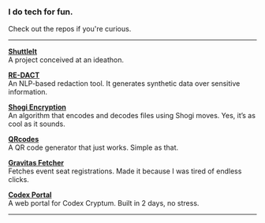 ### I do tech for fun.

Check out the repos if you're curious. 

---

 **[ShuttleIt](https://github.com/theg1239/ShuttleIt)**  
  A project conceived at an ideathon.

 **[RE-DACT](https://github.com/theg1239/RE-DACT)**  
  An NLP-based redaction tool. It generates synthetic data over sensitive information.

 **[Shogi Encryption](https://github.com/theg1239/shogiencryption)**  
  An algorithm that encodes and decodes files using Shogi moves. Yes, it’s as cool as it sounds.

 **[QRcodes](https://github.com/theg1239/QRcodes)**  
  A QR code generator that just works. Simple as that.

 **[Gravitas Fetcher](https://github.com/theg1239/gravitas-fetcher)**  
  Fetches event seat registrations. Made it because I was tired of endless clicks.

 **[Codex Portal](https://github.com/ACM-VIT/codex-portal)**  
  A web portal for Codex Cryptum. Built in 2 days, no stress.

---

